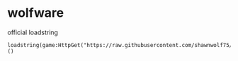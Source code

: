 # wolfware
official loadstring
```
loadstring(game:HttpGet("https://raw.githubusercontent.com/shawnwolf75/wolfware/main/loader"))()
```
